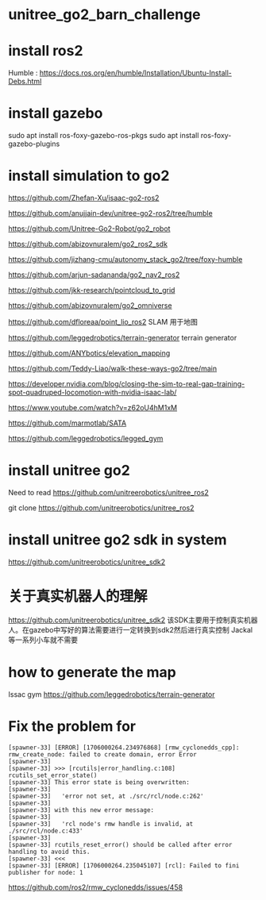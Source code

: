 # unitree_go2_barn_challenge

# install ros2
Humble : https://docs.ros.org/en/humble/Installation/Ubuntu-Install-Debs.html

# install gazebo
sudo apt install ros-foxy-gazebo-ros-pkgs
sudo apt install ros-foxy-gazebo-plugins

# install simulation to go2

https://github.com/Zhefan-Xu/isaac-go2-ros2

https://github.com/anujjain-dev/unitree-go2-ros2/tree/humble

https://github.com/Unitree-Go2-Robot/go2_robot

https://github.com/abizovnuralem/go2_ros2_sdk

https://github.com/jizhang-cmu/autonomy_stack_go2/tree/foxy-humble

https://github.com/arjun-sadananda/go2_nav2_ros2

https://github.com/jkk-research/pointcloud_to_grid

https://github.com/abizovnuralem/go2_omniverse

https://github.com/dfloreaa/point_lio_ros2
SLAM 用于地图

https://github.com/leggedrobotics/terrain-generator terrain generator

https://github.com/ANYbotics/elevation_mapping

https://github.com/Teddy-Liao/walk-these-ways-go2/tree/main

https://developer.nvidia.com/blog/closing-the-sim-to-real-gap-training-spot-quadruped-locomotion-with-nvidia-isaac-lab/

https://www.youtube.com/watch?v=z62oU4hM1xM

https://github.com/marmotlab/SATA

https://github.com/leggedrobotics/legged_gym

# install unitree go2

Need to read 
https://github.com/unitreerobotics/unitree_ros2

git clone https://github.com/unitreerobotics/unitree_ros2

# install unitree go2 sdk in system

https://github.com/unitreerobotics/unitree_sdk2

# 关于真实机器人的理解

https://github.com/unitreerobotics/unitree_sdk2
该SDK主要用于控制真实机器人。在gazebo中写好的算法需要进行一定转换到sdk2然后进行真实控制
Jackal等一系列小车就不需要

# how to generate the map
Issac gym https://github.com/leggedrobotics/terrain-generator

# Fix the problem for 
```
[spawner-33] [ERROR] [1706000264.234976868] [rmw_cyclonedds_cpp]: rmw_create_node: failed to create domain, error Error
[spawner-33] 
[spawner-33] >>> [rcutils|error_handling.c:108] rcutils_set_error_state()
[spawner-33] This error state is being overwritten:
[spawner-33] 
[spawner-33]   'error not set, at ./src/rcl/node.c:262'
[spawner-33] 
[spawner-33] with this new error message:
[spawner-33] 
[spawner-33]   'rcl node's rmw handle is invalid, at ./src/rcl/node.c:433'
[spawner-33] 
[spawner-33] rcutils_reset_error() should be called after error handling to avoid this.
[spawner-33] <<<
[spawner-33] [ERROR] [1706000264.235045107] [rcl]: Failed to fini publisher for node: 1
```
https://github.com/ros2/rmw_cyclonedds/issues/458


